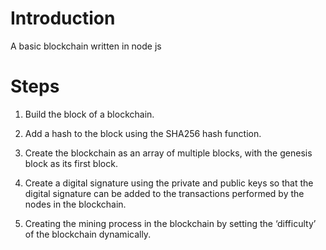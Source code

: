 # Introduction 

A basic blockchain written in node js

# Steps

1. Build the block of a blockchain.

2. Add a hash to the block using the SHA256 hash function.

3. Create the blockchain as an array of multiple blocks, with the genesis block as its first block.

4. Create a digital signature using the private and public keys so that the digital signature can be added to the transactions performed by the nodes in the blockchain.

5. Creating the mining process in the blockchain by setting the ‘difficulty’ of the blockchain dynamically.
